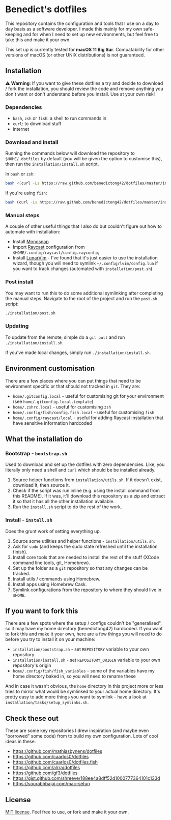 # Benedict's dotfiles

This repository contains the configuration and tools that I use on a day to day
basis as a software developer. I made this mainly for my own safe-keeping and
for when I need to set up new environments, but feel free to take this and make
it your own.

This set up is currently tested for **macOS 11 Big Sur**. Compatability for
other versions of macOS (or other UNIX distributions) is not guaranteed.

## Installation

⚠️ **Warning**: If you want to give these dotfiles a try and decide to download
/ fork the installation, you should review the code and remove anything you don't
want or don't understand before you install. Use at your own risk!

### Dependencies

- `bash`, `zsh` or `fish`: a shell to run commands in
- `curl`: to download stuff
- internet

### Download and install

Running the commands below will download the repository to `$HOME/.dotfiles` by
default (you will be given the option to customise this), then run the
`installation/install.sh` script.

In `bash` or `zsh`:

```sh
bash <(curl -Ls https://raw.github.com/benedictong42/dotfiles/master/installation/bootstrap.sh)
```

If you're using `fish`:

```sh
bash (curl -Ls https://raw.github.com/benedictong42/dotfiles/master/installation/bootstrap.sh | psub)
```

### Manual steps

A couple of other useful things that I also do but couldn't figure out how to
automate with installation:

- Install [Monosnap](https://monosnap.com/)
- Import [Raycast](https://raycast.com) configuration from
  `$HOME/.config/raycast/config.rayconfig`
- Install
  [LunarVim](https://www.lunarvim.org/01-installing.html#prerequisites) - I've
  found that it's just easier to use the installation wizard, though you will
  need to symlink `~/.config/lvim/config.lua` if you want to track changes
  (automated with `installation/post.sh`)

### Post install

You may want to run this to do some additional symlinking after completing the
manual steps. Navigate to the root of the project and run the `post.sh` script:

```sh
./installation/post.sh
```

### Updating

To update from the remote, simple do a `git pull` and run
`./installation/install.sh`.

If you've made local changes, simply run `./installation/install.sh`.

## Environment customisation

There are a few places where you can put things that need to be environment
specific or that should not tracked in `git`. They are:

- `home/.gitconfig.local` - useful for customising git for your environment (see
  `home/.gitconfig.local.template`)
- `home/.zshrc.local` - useful for customising `zsh`
- `home/.config/fish/config.fish.local` - useful for customising `fish`
- `home/.config/raycast/local` - useful for adding Raycast installation that have
  sensitive information hardcoded

## What the installation do

### Bootstrap - `bootstrap.sh`

Used to download and set up the dotfiles with zero dependencies. Like, you
literally only need a shell and `curl` which should be be installed already.

1. Source helper functions from `installation/utils.sh`. If it doesn't exist,
   download it, then source it.
2. Check if the script was run inline (e.g. using the install command from this
   README). If it was, it'll download this repository as a zip and extract it so
   that it has all the other installation available.
3. Run the `install.sh` script to do the rest of the work.

### Install - `install.sh`

Does the grunt work of setting everything up.

1. Source some utilities and helper functions - `installation/utils.sh`.
2. Ask for `sudo` (and keeps the sudo state refreshed until the installation finish).
3. Install core tools that are needed to install the rest of the stuff (XCode
   command line tools, git, Homebrew).
4. Set up the folder as a `git` repository so that any changes can be tracked.
5. Install utils / commands using Homebrew.
6. Install apps using Homebrew Cask.
7. Symlink configurations from the repository to where they should live in
   `$HOME`.

## If you want to fork this

There are a few spots where the setup / configs couldn't be "generalised", so it
may have my home directory (benedictong42) hardcoded. If you want to fork this and make
it your own, here are a few things you will need to do before you try to install
it on your machine:

- `installation/bootstrap.sh` - set `REPOSITORY` variable to your own repository
- `installation/install.sh` - set `REPOSITORY_ORIGIN` variable to your own
  repository's origin
- `home/.config/fish/fish_variables` - some of the variables have my home
  directory baked in, so you will need to rename these

And in case it wasn't obvious, the `home` directory in this project more or less
tries to mirror what would be symlinked to your actual home directory. It's
pretty easy to add more things you want to symlink - have a look at
`installation/tasks/setup_symlinks.sh`.

## Check these out

These are some key repositories I drew inspiration (and maybe even "borrowed"
some code) from to build my own configuration. Lots of cool ideas in these.

- https://github.com/mathiasbynens/dotfiles
- https://github.com/caarlos0/dotfiles
- https://github.com/caarlos0/dotfiles.fish
- https://github.com/alrra/dotfiles
- https://github.com/gf3/dotfiles
- https://gist.github.com/shreeve/188ee4a8dff52d1000777364101c133d
- https://sourabhbajaj.com/mac-setup

## License

[MIT license](LICENSE). Feel free to use, or fork and make it your own.
